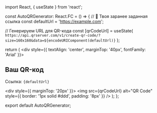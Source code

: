 
import React, { useState } from 'react';

const AutoQRGenerator: React.FC = () => {
  // 🔽 Твоя заранее заданная ссылка
  const defaultUrl = 'https://example.com';

  // Генерируем URL для QR-кода
  const [qrCodeUrl] = useState<string>(
    `https://api.qrserver.com/v1/create-qr-code/?size=160x160&data=${encodeURIComponent(defaultUrl)}`
  );

  return (
    <div style={{ textAlign: 'center', marginTop: '40px', fontFamily: 'Arial' }}>
      <h2>Ваш QR-код</h2>
      <p>Ссылка: <code>{defaultUrl}</code></p>
      <div style={{ marginTop: '20px' }}>
        <img src={qrCodeUrl} alt="QR Code" style={{ border: '1px solid #ddd', padding: '8px' }} />
      </div>
    </div>
  );
};

export default AutoQRGenerator;
